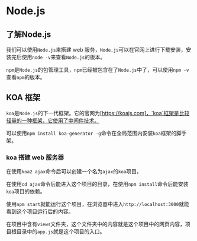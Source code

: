 # Node.js

## 了解Node.js

我们可以使用`Node.js`来搭建 web 服务，`Node.js`可以在官网上进行下载安装，安装完后使用`node -v`来查看`Node.js`的版本。

`npm`是`Node.js`的包管理工具，`npm`已经被包含在了`Node.js`中了，可以使用`npm -v`查看`npm`的版本。

## KOA 框架

`koa`是`Node.js`的下一代框架。它的官网为[https://koajs.com]，`koa`框架是比较轻量的一种框架，它使用了中间件技术。

可以使用`npm install koa-generator -g`命令在全局范围内安装`koa`框架的脚手架。

### koa 搭建 web 服务器

在使用`koa2 ajax`命令后可以创建一个名为`ajax`的`koa`项目。

在使用`cd ajax`命令后能进入这个项目的目录，在使用`npm install`命令后能安装`koa`项目的依赖。

使用`npm start`就能运行这个项目，在浏览器中进入`http://localhost:3000`就能看到这个项目运行后的内容。

在项目中含有`views`文件夹，这个文件夹中的内容就是这个项目中的网页内容，项目根目录中的`app.js`就是这个项目的入口。